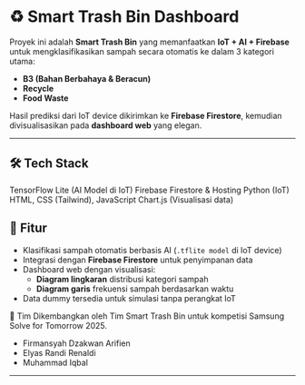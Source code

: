 # ♻️ Smart Trash Bin Dashboard

Proyek ini adalah **Smart Trash Bin** yang memanfaatkan **IoT + AI + Firebase** untuk mengklasifikasikan sampah secara otomatis ke dalam 3 kategori utama:

- **B3 (Bahan Berbahaya & Beracun)**  
- **Recycle**  
- **Food Waste**

Hasil prediksi dari IoT device dikirimkan ke **Firebase Firestore**, kemudian divisualisasikan pada **dashboard web** yang elegan.

---

## 🛠️ Tech Stack

TensorFlow Lite (AI Model di IoT)
Firebase Firestore & Hosting
Python (IoT)
HTML, CSS (Tailwind), JavaScript
Chart.js (Visualisasi data)

## 🚀 Fitur
- Klasifikasi sampah otomatis berbasis AI (`.tflite model` di IoT device)  
- Integrasi dengan **Firebase Firestore** untuk penyimpanan data  
- Dashboard web dengan visualisasi:
  - **Diagram lingkaran** distribusi kategori sampah  
  - **Diagram garis** frekuensi sampah berdasarkan waktu  
- Data dummy tersedia untuk simulasi tanpa perangkat IoT  


👥 Tim
Dikembangkan oleh Tim Smart Trash Bin untuk kompetisi Samsung Solve for Tomorrow 2025.
- Firmansyah Dzakwan Arifien
- Elyas Randi Renaldi
- Muhammad Iqbal

---




